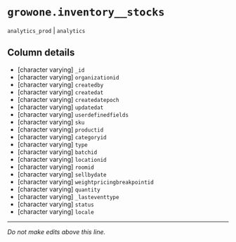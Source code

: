# `growone.inventory__stocks`
`analytics_prod` | `analytics`

## Column details
* [character varying] `_id`
* [character varying] `organizationid`
* [character varying] `createdby`
* [character varying] `createdat`
* [character varying] `createdatepoch`
* [character varying] `updatedat`
* [character varying] `userdefinedfields`
* [character varying] `sku`
* [character varying] `productid`
* [character varying] `categoryid`
* [character varying] `type`
* [character varying] `batchid`
* [character varying] `locationid`
* [character varying] `roomid`
* [character varying] `sellbydate`
* [character varying] `weightpricingbreakpointid`
* [character varying] `quantity`
* [character varying] `_lasteventtype`
* [character varying] `status`
* [character varying] `locale`

-------------------------------------------------------------------------------
*Do not make edits above this line.*
